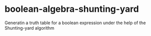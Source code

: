 # boolean-algebra-shunting-yard
Generatin a truth table for a boolean expression under the help of the Shunting-yard algorithm

